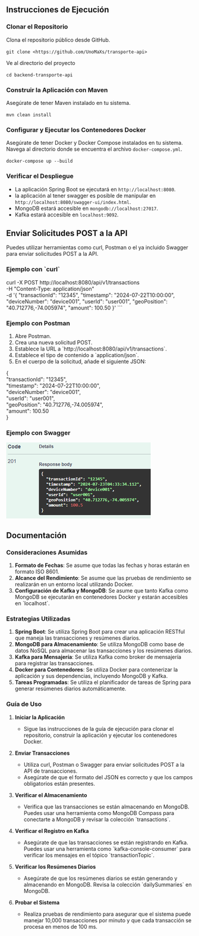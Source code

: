 
## Instrucciones de Ejecución

### Clonar el Repositorio

Clona el repositorio público desde GitHub.

`` git clone <https://github.com/UnoMaXs/transporte-api> ``

Ve al directorio del proyecto

`` cd backend-transporte-api ``

### Construir la Aplicación con Maven

Asegúrate de tener Maven instalado en tu sistema.

``mvn clean install``

### Configurar y Ejecutar los Contenedores Docker
Asegúrate de tener Docker y Docker Compose instalados en tu sistema. Navega al directorio donde se encuentra el archivo `docker-compose.yml`.

``docker-compose up --build``

### Verificar el Despliegue
* La aplicación Spring Boot se ejecutará en `http://localhost:8080`.
* la aplicación al tener swagger es posible de manipular en `http://localhost:8080/swagger-ui/index.html`.
* MongoDB estará accesible en `mongodb://localhost:27017`.
* Kafka estará accesible en `localhost:9092`.

## Enviar Solicitudes POST a la API

Puedes utilizar herramientas como curl, Postman o el ya incluido Swagger para enviar solicitudes POST a la API.

### Ejemplo con \`curl\`

curl -X POST http://localhost:8080/api/v1/transactions \
-H "Content-Type: application/json" \
-d '{
"transactionId": "12345",
"timestamp": "2024-07-22T10:00:00",
"deviceNumber": "device001",
"userId": "user001",
"geoPosition": "40.712776,-74.005974",
"amount": 100.50
}'
\`\`\`

### Ejemplo con Postman

1. Abre Postman.
2. Crea una nueva solicitud POST.
3. Establece la URL a \`http://localhost:8080/api/v1/transactions\`.
4. Establece el tipo de contenido a \`application/json\`.
5. En el cuerpo de la solicitud, añade el siguiente JSON:


{ \
"transactionId": "12345", \
"timestamp": "2024-07-22T10:00:00", \
"deviceNumber": "device001", \
"userId": "user001", \
"geoPosition": "40.712776,-74.005974", \
"amount": 100.50 \
}

### Ejemplo con Swagger

![App Screenshot](testSwagger.png "ejemplo de swagger")


## Documentación

### Consideraciones Asumidas

1. **Formato de Fechas**: Se asume que todas las fechas y horas estarán en formato ISO 8601.
2. **Alcance del Rendimiento**: Se asume que las pruebas de rendimiento se realizarán en un entorno local utilizando Docker.
3. **Configuración de Kafka y MongoDB**: Se asume que tanto Kafka como MongoDB se ejecutarán en contenedores Docker y estarán accesibles en \`localhost\`.

### Estrategias Utilizadas

1. **Spring Boot**: Se utiliza Spring Boot para crear una aplicación RESTful que maneja las transacciones y resúmenes diarios.
2. **MongoDB para Almacenamiento**: Se utiliza MongoDB como base de datos NoSQL para almacenar las transacciones y los resúmenes diarios.
3. **Kafka para Mensajería**: Se utiliza Kafka como broker de mensajería para registrar las transacciones.
4. **Docker para Contenedores**: Se utiliza Docker para contenerizar la aplicación y sus dependencias, incluyendo MongoDB y Kafka.
5. **Tareas Programadas**: Se utiliza el planificador de tareas de Spring para generar resúmenes diarios automáticamente.

### Guía de Uso

1. **Iniciar la Aplicación**
   - Sigue las instrucciones de la guía de ejecución para clonar el repositorio, construir la aplicación y ejecutar los contenedores Docker.

2. **Enviar Transacciones**
   - Utiliza curl, Postman o Swagger para enviar solicitudes POST a la API de transacciones.
   - Asegúrate de que el formato del JSON es correcto y que los campos obligatorios están presentes.

3. **Verificar el Almacenamiento**
   - Verifica que las transacciones se están almacenando en MongoDB. Puedes usar una herramienta como MongoDB Compass para conectarte a MongoDB y revisar la colección \`transactions\`.

4. **Verificar el Registro en Kafka**
   - Asegúrate de que las transacciones se están registrando en Kafka. Puedes usar una herramienta como \`kafka-console-consumer\` para verificar los mensajes en el tópico \`transactionTopic\`.

5. **Verificar los Resúmenes Diarios**
   - Asegúrate de que los resúmenes diarios se están generando y almacenando en MongoDB. Revisa la colección \`dailySummaries\` en MongoDB.

6. **Probar el Sistema**
   - Realiza pruebas de rendimiento para asegurar que el sistema puede manejar 10,000 transacciones por minuto y que cada transacción se procesa en menos de 100 ms.

